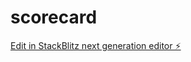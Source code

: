 # scorecard

[Edit in StackBlitz next generation editor ⚡️](https://stackblitz.com/~/github.com/tarekhasan2/scorecard)